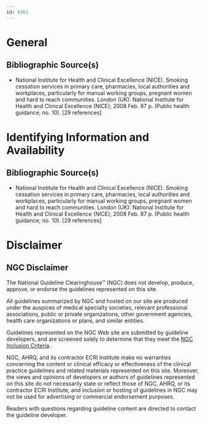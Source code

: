 ```yaml
---
id: 6361
---
```


# General

## Bibliographic Source(s)

- National Institute for Health and Clinical Excellence (NICE). Smoking cessation services in primary care, pharmacies, local authorities and workplaces, particularly for manual working groups, pregnant women and hard to reach communities. London (UK): National Institute for Health and Clinical Excellence (NICE); 2008 Feb. 87 p. (Public health guidance; no. 10). [29 references]

# Identifying Information and Availability

## Bibliographic Source(s)

- National Institute for Health and Clinical Excellence (NICE). Smoking cessation services in primary care, pharmacies, local authorities and workplaces, particularly for manual working groups, pregnant women and hard to reach communities. London (UK): National Institute for Health and Clinical Excellence (NICE); 2008 Feb. 87 p. (Public health guidance; no. 10). [29 references]

# Disclaimer

## NGC Disclaimer

The National Guideline Clearinghouse™ (NGC) does not develop, produce, approve, or endorse the guidelines represented on this site.

All guidelines summarized by NGC and hosted on our site are produced under the auspices of medical specialty societies, relevant professional associations, public or private organizations, other government agencies, health care organizations or plans, and similar entities.

Guidelines represented on the NGC Web site are submitted by guideline developers, and are screened solely to determine that they meet the [NGC Inclusion Criteria](/help-and-about/summaries/inclusion-criteria).

NGC, AHRQ, and its contractor ECRI Institute make no warranties concerning the content or clinical efficacy or effectiveness of the clinical practice guidelines and related materials represented on this site. Moreover, the views and opinions of developers or authors of guidelines represented on this site do not necessarily state or reflect those of NGC, AHRQ, or its contractor ECRI Institute, and inclusion or hosting of guidelines in NGC may not be used for advertising or commercial endorsement purposes.

Readers with questions regarding guideline content are directed to contact the guideline developer.

